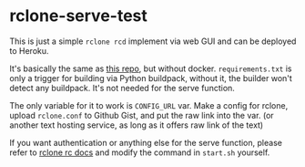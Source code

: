 # rclone-serve-test

This is just a simple `rclone rcd` implement via web GUI and can be deployed to Heroku.

It's basically the same as <a href="https://github.com/developeranaz/RCLONE-SERVE-INDEX">this repo</a>, but without docker. `requirements.txt` is only a trigger for building via Python buildpack, without it, the builder won't detect any buildpack. It's not needed for the serve function.

The only variable for it to work is `CONFIG_URL` var. Make a config for rclone, upload `rclone.conf` to Github Gist, and put the raw link into the var. (or another text hosting service, as long as it offers raw link of the text)

If you want authentication or anything else for the serve function, please refer to <a href="https://rclone.org/rc/">rclone rc docs</a> and modify the command in `start.sh` yourself.

